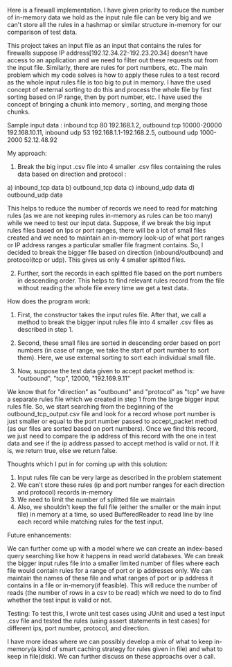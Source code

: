 Here is a firewall implementation. I have given priority to reduce the number of in-memory data we hold as the input rule file can be very big and we can't store all the rules in a hashmap or similar structure in-memory for our comparison of test data.

This project takes an input file as an input that contains the rules for firewalls suppose IP address[192.12.34.22-192.23.20.34] doesn't have access to an application and we need to filter out these requests out from the input file. 
Similarly, there are rules for port numbers, etc. The main problem which my code solves is how to apply these rules to a test record as the whole input rules file is too big to put in memory. I have the used concept of external sorting to do this and process the whole file by first sorting based on IP range, then by port number, etc. I have used the concept of bringing a chunk into memory , sorting, and merging those chunks.

Sample input data :
inbound	tcp	80	192.168.1.2,
outbound	tcp	10000-20000	192.168.10.11,
inbound	udp	53	192.168.1.1-192.168.2.5,
outbound	udp	1000-2000	52.12.48.92



My approach:
 
1) Break the big input .csv file into 4 smaller .csv files containing the rules data based on direction and protocol :

a) inbound_tcp data b) outbound_tcp data c) inbound_udp data d) outbound_udp data

This helps to reduce the number of records we need to read for matching rules (as we are not keeping rules in-memory as rules can be too many) while we need to test our input data. Suppose, if we break the big input rules files based on Ips or port ranges, there will be a lot of small files created and we need to maintain an in-memory look-up of what port ranges or IP address ranges a particular smaller file fragment contains. So, I decided to break the bigger file based on direction (inbound/outbound) and protocol(tcp or udp). This gives us only 4 smaller splitted files.

2) Further, sort the records in each splitted file based on the port numbers in descending order. This helps to find relevant rules record from the file without reading the whole file every time we get a test data.


How does the program work:

1) First, the constructor takes the input rules file. After that, we call a method to break the bigger input rules file into 4 smaller .csv files as described in step 1.

2) Second, these small files are sorted in descending order based on port numbers (in case of range, we take the start of port number to sort them). Here, we use external sorting to sort each individual small file.

3) Now, suppose the test data given to accept packet method is: "outbound", "tcp", 12000, "192.169.9.11"

We know that for "direction" as "outbound" and "protocol" as "tcp" we have a separate rules file which we created in step 1 from the large bigger input rules file. So, we start searching from the beginning of the outbound_tcp_output.csv file and look for a record whose port number is just smaller or equal to the port number passed to accept_packet method (as our files are sorted based on port numbers). Once we find this record, we just need to compare the ip address of this record with the one in test data and see if the ip address passed to accept method is valid or not.
If it is, we return true, else we return false.

Thoughts which I put in for coming up with this solution:

1) Input rules file can be very large as described in the problem statement
2) We can't store these rules (ip and port number ranges for each direction and protocol) records in-memory
3) We need to limit the number of splitted file we maintain
4) Also, we shouldn't keep the full file (either the smaller or the main input file) in memory at a time, so used BufferedReader to read line by line each record while matching rules for the test input.

Future enhancements:

We can further come up with a model where we can create an index-based query searching like how it happens in read world databases. We can break the bigger input rules file into a smaller limited number of files where each file would contain rules for a range of port or ip addresses only. We can maintain the names of these file and what ranges of port or ip address it contains in a file or in-memory(if feasible). This will reduce the number of reads (the number of rows in a csv to be read) which we need to do to find whether the test input is valid or not.

Testing: 
To test this, I wrote unit test cases using JUnit and used a test input .csv file and tested the rules (using assert statements in test cases) for different ips, port number, protocol, and direction.

I have more ideas where we can possibly develop a mix of what to keep in-memory(a kind of smart caching strategy for rules given in file) and what to keep in file(disk). We can further discuss on these approachs over a call.


